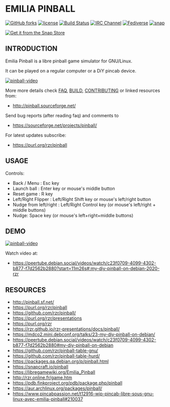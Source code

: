 # EMILIA PINBALL #

[![GitHub forks](
https://img.shields.io/github/forks/rzr/pinball.svg?style=social&label=Fork&maxAge=2592000
)](
https://GitHub.com/rzr/pinball/network/
)
[![license](
https://img.shields.io/badge/license-GPL-2.svg
)](GPL-2)
[![Build Status](
https://travis-ci.org/rzr/pinball.svg?branch=master
)](
https://travis-ci.org/rzr/pinball
)
[![IRC Channel](
https://img.shields.io/badge/chat-on%20freenode-brightgreen.svg
)](
https://kiwiirc.com/client/irc.freenode.net/#iot
)
[![Fediverse](
https://img.shields.io/mastodon/follow/279303?domain=https%3A%2F%2Fmastodon.social&style=social
)](
https://mastodon.social/@rzr/103448015175182101#:pinball:
)
[![snap](
https://snapcraft.io/pinball/badge.svg
)](
https://snapcraft.io/pinball
)

[![Get it from the Snap Store](
https://snapcraft.io/static/images/badges/en/snap-store-black.svg
)](
https://snapcraft.io/pinball
)

## INTRODUCTION ##

Emilia Pinball is a libre pinball game simulator for GNU/Linux.

It can be played on a regular computer or a DiY pincab device.

[![pinball-video](
https://raw.githubusercontent.com/rzr/pinball/master/extra/files/screenshot.png
)](
http://pinball.sf.net
"pinball")

More more details check [FAQ](FAQ.md), [BUILD](BUILD.md), [CONTRIBUTING](CONTRIBUTING.md)
or linked resources from:

* <http://pinball.sourceforge.net/>

Send bug reports (after reading faq) and comments to

* <https://sourceforge.net/projects/pinball/>

For latest updates subscribe:

* <https://purl.org/rzr/pinball>

## USAGE ##

Controls:

* Back / Menu : Esc key
* Launch ball : Enter key or mouse's middle button
* Reset game : R key
* Left/Right Flipper : Left/Right Shift key  or mouse's left/right button
* Nudge from left/right : Left/Right Control key (or mouse's left/right + middle buttons)
* Nudge: Space key (or mouse's left+right+middle buttons)


## DEMO ##

[![pinball-video](
https://diode.zone/lazy-static/previews/b764fc94-b455-45f5-a62a-24ec6131112e.jpg
)](
https://rzr.github.io/rzr-presentations/docs/pinball/#/13
"pinball")

Watch video at:

* <https://peertube.debian.social/videos/watch/c23f0709-4099-4302-b877-f7d2562b2880?start=11m26s#:my-diy-pinball-on-debian-2020-rzr>

## RESOURCES ##

* <http://pinball.sf.net/>
* <https://purl.org/rzr/pinball>
* <https://github.com/rzr/pinball/>
* <https://purl.org/rzr/presentations>
* <https://purl.org/rzr>
* <https://rzr.github.io/rzr-presentations/docs/pinball/>
* <https://mdco2.mini.debconf.org/talks/23-my-diy-pinball-on-debian/>
* <https://peertube.debian.social/videos/watch/c23f0709-4099-4302-b877-f7d2562b2880#my-diy-pinball-on-debian>
* <https://github.com/rzr/pinball-table-gnu/>
* <https://github.com/rzr/pinball-table-hurd/>
* <https://packages.qa.debian.org/p/pinball.html>
* <https://snapcraft.io/pinball>
* <https://libregamewiki.org/Emilia_Pinball>
* <http://rzr.online.fr/game.htm>
* <https://pdb.finkproject.org/pdb/package.php/pinball>
* <https://aur.archlinux.org/packages/pinball/>
* <https://www.pincabpassion.net/t12916-wip-pincab-libre-sous-gnu-linux-avec-emilia-pinball#210037>
